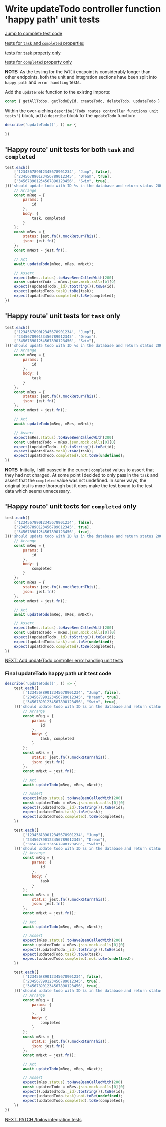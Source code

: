 # Write updateTodo controller function 'happy path' unit tests

[Jump to complete test code](#final-updatetodo-happy-path-unit-test-code)

[tests for `task` and `completed` properties](#happy-route-unit-tests-for-both-task-and-completed)

[tests for `task` property only](#happy-route-unit-tests-for-task-only)

[tests for `completed` property only](#happy-route-unit-tests-for-completed-only)

**NOTE:** As the testing for the `PATCH` endpoint is considerably longer than other endpoints, both the unit and integration sections have been split into `happy path` and `error handling` tests.

Add the `updateTodo` function to the existing imports:

```javascript
const { getAllTodos, getTodoById, createTodo, deleteTodo, updateTodo } = require('./todoController');
```

Within the over-arching `describe('Todo routes controller functions unit tests')` block, add a `describe` block for the `updateTodo` function:

```javascript
describe('updateTodo()', () => {
    
})
```

## 'Happy route' unit tests for both `task` and `completed`

```javascript
test.each([
    ['123456789012345678901234', "Jump", false],
    ['234567890123456789012345', "Dream", true],
    ['345678901234567890123456', "Swim", true],
])('should update todo with ID %s in the database and return status 200 and the updated todo object where ALL properties are passed in', async (id, task, completed) => {
    // Arrange
    const mReq = {
        params: {
            id
        },
        body: {
            task, completed
        }
    };
    const mRes = {
        status: jest.fn().mockReturnThis(),
        json: jest.fn()
    };
    const mNext = jest.fn();

    // Act
    await updateTodo(mReq, mRes, mNext);

    // Assert
    expect(mRes.status).toHaveBeenCalledWith(200)
    const updatedTodo = mRes.json.mock.calls[0][0]
    expect((updatedTodo._id).toString()).toBe(id);
    expect(updatedTodo.task).toBe(task);
    expect(updatedTodo.completed).toBe(completed);
})
```

## 'Happy route' unit tests for `task` only

```javascript
test.each([
    ['123456789012345678901234', "Jump"],
    ['234567890123456789012345', "Dream"],
    ['345678901234567890123456', "Swim"],
])('should update todo with ID %s in the database and return status 200 and the updated todo object where ONLY the task property is passed in', async (id, task) => {
    // Arrange
    const mReq = {
        params: {
            id
        },
        body: {
            task
        }
    };
    const mRes = {
        status: jest.fn().mockReturnThis(),
        json: jest.fn()
    };
    const mNext = jest.fn();

    // Act
    await updateTodo(mReq, mRes, mNext);

    // Assert
    expect(mRes.status).toHaveBeenCalledWith(200)
    const updatedTodo = mRes.json.mock.calls[0][0]
    expect((updatedTodo._id).toString()).toBe(id);
    expect(updatedTodo.task).toBe(task);
    expect(updatedTodo.completed).not.toBe(undefined);
})
```

**NOTE:** Initially, I still passed in the current `completed` values to assert that they had not changed. At some point I decided to only pass in the `task` and assert that the `completed` value was not undefined. In some ways, the original test is more thorough but it does make the test bound to the test data which seems unnecessary.

## 'Happy route' unit tests for `completed` only

```javascript
test.each([
    ['123456789012345678901234', false],
    ['234567890123456789012345', true],
    ['345678901234567890123456', true],
])('should update todo with ID %s in the database and return status 200 and the updated todo object where ONLY the completed property is passed in', async (id, completed) => {
    // Arrange
    const mReq = {
        params: {
            id
        },
        body: {
            completed
        }
    };
    const mRes = {
        status: jest.fn().mockReturnThis(),
        json: jest.fn()
    };
    const mNext = jest.fn();

    // Act
    await updateTodo(mReq, mRes, mNext);

    // Assert
    expect(mRes.status).toHaveBeenCalledWith(200)
    const updatedTodo = mRes.json.mock.calls[0][0]
    expect((updatedTodo._id).toString()).toBe(id);
    expect(updatedTodo.task).not.toBe(undefined);
    expect(updatedTodo.completed).toBe(completed);
})
```

[NEXT: Add updateTodo controller error handling unit tests](6c_updateTodo_errorHandlingUnitTests.md)

### Final updateTodo happy path unit test code

```javascript
describe('updateTodo()', () => {
    test.each([
        ['123456789012345678901234', "Jump", false],
        ['234567890123456789012345', "Dream", true],
        ['345678901234567890123456', "Swim", true],
    ])('should update todo with ID %s in the database and return status 200 and the updated todo object where ALL properties are passed in', async (id, task, completed) => {
        // Arrange
        const mReq = {
            params: {
                id
            },
            body: {
                task, completed
            }
        };
        const mRes = {
            status: jest.fn().mockReturnThis(),
            json: jest.fn()
        };
        const mNext = jest.fn();

        // Act
        await updateTodo(mReq, mRes, mNext);

        // Assert
        expect(mRes.status).toHaveBeenCalledWith(200)
        const updatedTodo = mRes.json.mock.calls[0][0]
        expect((updatedTodo._id).toString()).toBe(id);
        expect(updatedTodo.task).toBe(task);
        expect(updatedTodo.completed).toBe(completed);
    })

    test.each([
        ['123456789012345678901234', "Jump"],
        ['234567890123456789012345', "Dream"],
        ['345678901234567890123456', "Swim"],
    ])('should update todo with ID %s in the database and return status 200 and the updated todo object where ONLY the task property is passed in', async (id, task) => {
        // Arrange
        const mReq = {
            params: {
                id
            },
            body: {
                task
            }
        };
        const mRes = {
            status: jest.fn().mockReturnThis(),
            json: jest.fn()
        };
        const mNext = jest.fn();

        // Act
        await updateTodo(mReq, mRes, mNext);

        // Assert
        expect(mRes.status).toHaveBeenCalledWith(200)
        const updatedTodo = mRes.json.mock.calls[0][0]
        expect((updatedTodo._id).toString()).toBe(id);
        expect(updatedTodo.task).toBe(task);
        expect(updatedTodo.completed).not.toBe(undefined);
    })

    test.each([
        ['123456789012345678901234', false],
        ['234567890123456789012345', true],
        ['345678901234567890123456', true],
    ])('should update todo with ID %s in the database and return status 200 and the updated todo object where ONLY the completed property is passed in', async (id, completed) => {
        // Arrange
        const mReq = {
            params: {
                id
            },
            body: {
                completed
            }
        };
        const mRes = {
            status: jest.fn().mockReturnThis(),
            json: jest.fn()
        };
        const mNext = jest.fn();

        // Act
        await updateTodo(mReq, mRes, mNext);

        // Assert
        expect(mRes.status).toHaveBeenCalledWith(200)
        const updatedTodo = mRes.json.mock.calls[0][0]
        expect((updatedTodo._id).toString()).toBe(id);
        expect(updatedTodo.task).not.toBe(undefined);
        expect(updatedTodo.completed).toBe(completed);
    })
})
```

[NEXT: PATCH /todos integration tests](6c_updateTodo_errorHandlingUnitTests.md)